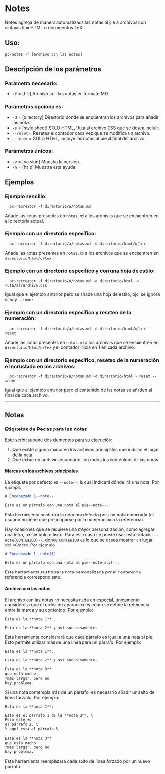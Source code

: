 # Notes

Notes agrega de manera automatizada las notas al pie a archivos con sintaxis tipo HTML o documentos TeX.

## Uso:

  ```
  pc-notes -f [archivo con las notas]
  ```

## Descripción de los parámetros

### Parámetro necesario:

* `-f` = [file] Archivo con las notas en formato MD.

### Parámetros opcionales:

* `-d` = [directory] Directorio donde se encuentran los archivos para añadir las notas.
* `-s` = [style sheet] SOLO HTML, Ruta al archivo CSS que se desea incluir.
* `--reset` =  Resetea el contador cada vez que se modifica un archivo.
* `--inner` = SOLO HTML, incluye las notas al pie al final del archivo.

### Parámetros únicos:

* `-v` = [version] Muestra la versión.
* `-h` = [help] Muestra esta ayuda.

## Ejemplos

### Ejemplo sencillo:

```
  pc-recreator -f directorio/a/notas.md
```
  
  Añade las notas presentes en `notas.md` a los archivos que se encuentren en el directorio actual.
 
### Ejemplo con un directorio específico:

```
  pc-recreator -f directorio/a/notas.md -d directorio/html/o/tex
```
  
  Añade las notas presentes en `notas.md` a los archivos que se encuentren en `directorio/html/o/tex`.
  
### Ejemplo con un directorio específico y con una hoja de estilo:

```
  pc-recreator -f directorio/a/notas.md -d directorio/html -s ruta/al/archivo.css
```
  
  Igual que el ejemplo anterior pero se añade una hoja de estilo; ojo: se ignora si hay `--inner`.
  
### Ejemplo con un directorio específico y reseteo de la numeración:

```
  pc-recreator -f directorio/a/notas.md -d directorio/html/o/tex --reset
```
  
  Añade las notas presentes en `notas.md` a los archivos que se encuentren en `directorio/html/o/tex` y el contador inicia en 1 en cada archivo.
  
### Ejemplo con un directorio específico, reseteo de la numeración e incrustado en los archivos:

```
  pc-recreator -f directorio/a/notas.md -d directorio/html --reset --inner
```
  
  Igual que el ejemplo anterior pero el contenido de las notas se añaden al final de cada archivo.

------

## Notas

### Etiquetas de Pecas para las notas

Este *script* supone dos elementos para su ejecución:

1. Que existe alguna marca en los archivos principales que indican el lugar de la nota.
2. Que existe un archivo secundario con todos los contenidos de las notas.

#### Marcas en los archivos principales

La etiqueta por defecto es `--note--`, la cual indicará dónde irá una nota.
Por ejemplo:

```markdown
# Encabezado 1--note--

Esto es un párrafo con una nota al pie--note--.
```

Esta herramienta sustituirá la nota por defecto por una nota numerada (el usuario
no tiene que preocuparse por la numeración o la referencia).

Hay ocasiones que se requiere una mayor personalización, como agregar una letra, 
un símbolo o texto. Para este caso se puede usar esta sintaxis: `--note(CONTENIDO)--`, 
donde `CONTENIDO` es lo que se desea mostrar en lugar del número. Por ejemplo:

```markdown
# Encabezado 1--note(†)--

Esto es un párrafo con una nota al pie--note(sup)--.
```

Esta herramienta sustituirá la nota personalizada por el contenido y referencia
correspondiente.

#### Archivo con las notas

El archivo con las notas no necesita nada en especial, únicamente considérese
que el orden de aparación es como se define la referencia entre la marca y su contenido. 
Por ejemplo:

```markdown
Esta es la **nota 1**.

Esta es la **nota 2** y así sucesivamente.
```

Esta herramienta considerará que cada párrafo es igual a una nota al pie. Esto
permite utilizar más de una línea para un párrafo. Por ejemplo:

```markdown
Esta es la **nota 1**.

Esta es la **nota 2** y así sucesivamente.

Esta es la **nota 3**
que está mucho
*más larga*, pero no
hay problema.
```

Si una nota contempla más de un párrafo, es necesario añadir un salto de línea 
forzado. Por ejemplo:

```markdown
Esta es la **nota 1**.

Esto es el párrafo 1 de la **nota 2**. \
Pero este es
el párrafo 2. \
Y aquí está el párrafo 3.
  
Esta es la **nota 3**
que está mucho
*más larga*, pero no
hay problema.
```

Esta herramienta reemplazará cada salto de línea forzado por un nuevo párrafo.
